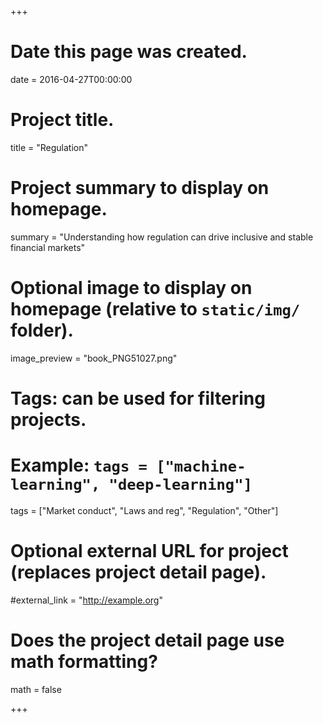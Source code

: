 +++
# Date this page was created.
date = 2016-04-27T00:00:00

# Project title.
title = "Regulation"

# Project summary to display on homepage.
summary = "Understanding how regulation can drive inclusive and stable financial markets"

# Optional image to display on homepage (relative to `static/img/` folder).
image_preview = "book_PNG51027.png"

# Tags: can be used for filtering projects.
# Example: `tags = ["machine-learning", "deep-learning"]`
tags = ["Market conduct", "Laws and reg", "Regulation", "Other"]

# Optional external URL for project (replaces project detail page).
#external_link = "http://example.org"

# Does the project detail page use math formatting?
math = false

+++

